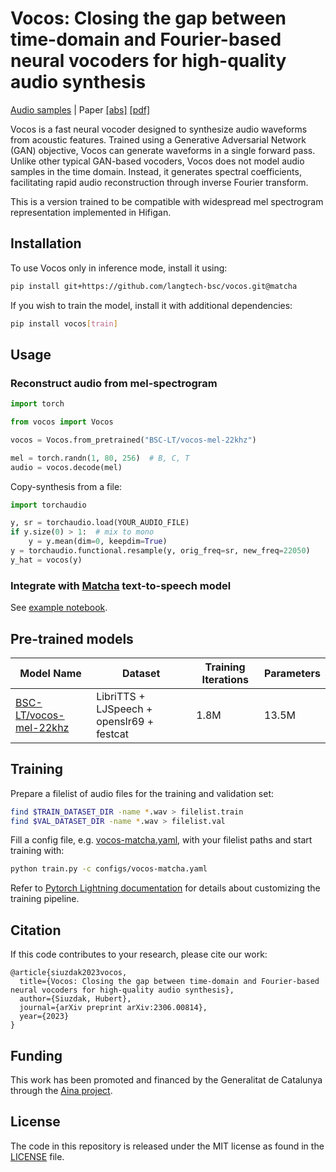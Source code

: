 # Vocos: Closing the gap between time-domain and Fourier-based neural vocoders for high-quality audio synthesis

[Audio samples](https://gemelo-ai.github.io/vocos/) |
Paper [[abs]](https://arxiv.org/abs/2306.00814) [[pdf]](https://arxiv.org/pdf/2306.00814.pdf)

Vocos is a fast neural vocoder designed to synthesize audio waveforms from acoustic features. Trained using a Generative
Adversarial Network (GAN) objective, Vocos can generate waveforms in a single forward pass. Unlike other typical
GAN-based vocoders, Vocos does not model audio samples in the time domain. Instead, it generates spectral
coefficients, facilitating rapid audio reconstruction through inverse Fourier transform.

This is a version trained to be compatible with widespread mel spectrogram representation implemented in Hifigan.


## Installation

To use Vocos only in inference mode, install it using:

```bash
pip install git+https://github.com/langtech-bsc/vocos.git@matcha
```

If you wish to train the model, install it with additional dependencies:

```bash
pip install vocos[train]
```

## Usage

### Reconstruct audio from mel-spectrogram

```python
import torch

from vocos import Vocos

vocos = Vocos.from_pretrained("BSC-LT/vocos-mel-22khz")

mel = torch.randn(1, 80, 256)  # B, C, T
audio = vocos.decode(mel)
```

Copy-synthesis from a file:

```python
import torchaudio

y, sr = torchaudio.load(YOUR_AUDIO_FILE)
if y.size(0) > 1:  # mix to mono
    y = y.mean(dim=0, keepdim=True)
y = torchaudio.functional.resample(y, orig_freq=sr, new_freq=22050)
y_hat = vocos(y)
```


### Integrate with [Matcha]() text-to-speech model

See [example notebook](notebooks%2FBark%2BVocos.ipynb).

## Pre-trained models

| Model Name                                                                          | Dataset       | Training Iterations | Parameters 
|-------------------------------------------------------------------------------------|---------------|-------------------|------------|
| [BSC-LT/vocos-mel-22khz](https://huggingface.co/BSC-LT/vocos-mel-22khz)         | LibriTTS + LJSpeech + openslr69 + festcat      | 1.8M                | 13.5M

## Training

Prepare a filelist of audio files for the training and validation set:

```bash
find $TRAIN_DATASET_DIR -name *.wav > filelist.train
find $VAL_DATASET_DIR -name *.wav > filelist.val
```

Fill a config file, e.g. [vocos-matcha.yaml](configs%2Fvocos-matcha.yaml), with your filelist paths and start training with:

```bash
python train.py -c configs/vocos-matcha.yaml
```

Refer to [Pytorch Lightning documentation](https://lightning.ai/docs/pytorch/stable/) for details about customizing the
training pipeline.

## Citation

If this code contributes to your research, please cite our work:

```
@article{siuzdak2023vocos,
  title={Vocos: Closing the gap between time-domain and Fourier-based neural vocoders for high-quality audio synthesis},
  author={Siuzdak, Hubert},
  journal={arXiv preprint arXiv:2306.00814},
  year={2023}
}
```

## Funding

This work has been promoted and financed by the Generalitat de Catalunya through the [Aina project](https://projecteaina.cat/).

## License

The code in this repository is released under the MIT license as found in the
[LICENSE](LICENSE) file.
